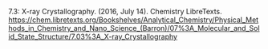 7.3: X-ray Crystallography. (2016, July 14). Chemistry LibreTexts. https://chem.libretexts.org/Bookshelves/Analytical_Chemistry/Physical_Methods_in_Chemistry_and_Nano_Science_(Barron)/07%3A_Molecular_and_Solid_State_Structure/7.03%3A_X-ray_Crystallography

‌